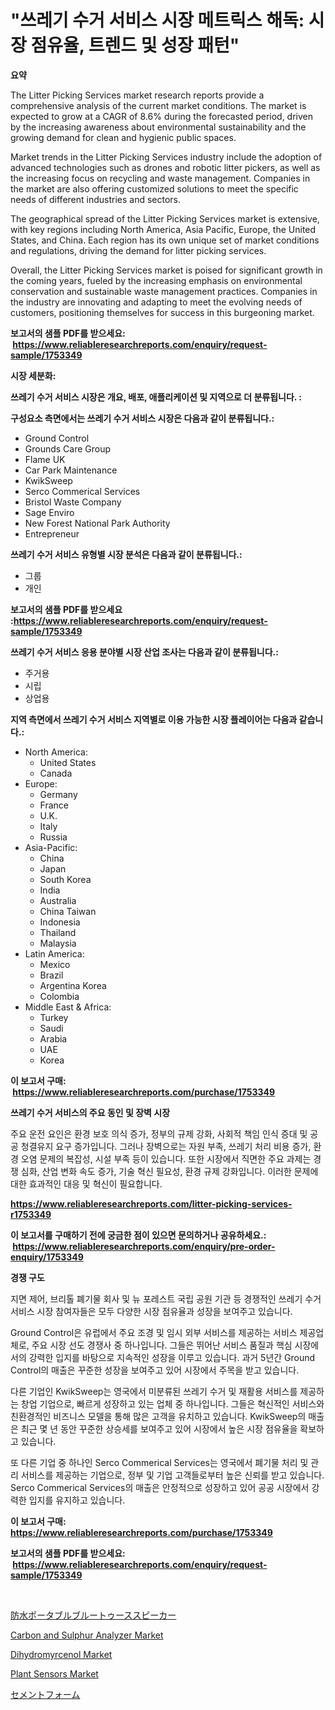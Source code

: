 <p><h1>"쓰레기 수거 서비스 시장 메트릭스 해독: 시장 점유율, 트렌드 및 성장 패턴"</h1></p><p><strong>요약</strong></p>
<p><p>The Litter Picking Services market research reports provide a comprehensive analysis of the current market conditions. The market is expected to grow at a CAGR of 8.6% during the forecasted period, driven by the increasing awareness about environmental sustainability and the growing demand for clean and hygienic public spaces.</p><p>Market trends in the Litter Picking Services industry include the adoption of advanced technologies such as drones and robotic litter pickers, as well as the increasing focus on recycling and waste management. Companies in the market are also offering customized solutions to meet the specific needs of different industries and sectors.</p><p>The geographical spread of the Litter Picking Services market is extensive, with key regions including North America, Asia Pacific, Europe, the United States, and China. Each region has its own unique set of market conditions and regulations, driving the demand for litter picking services.</p><p>Overall, the Litter Picking Services market is poised for significant growth in the coming years, fueled by the increasing emphasis on environmental conservation and sustainable waste management practices. Companies in the industry are innovating and adapting to meet the evolving needs of customers, positioning themselves for success in this burgeoning market.</p></p>
<p><strong>보고서의 샘플 PDF를 받으세요: &nbsp;<a href="https://www.reliableresearchreports.com/enquiry/request-sample/1753349">https://www.reliableresearchreports.com/enquiry/request-sample/1753349</a></strong></p>
<p><strong>시장 세분화:</strong></p>
<p><strong> 쓰레기 수거 서비스 시장은 개요, 배포, 애플리케이션 및 지역으로 더 분류됩니다. :</strong></p>
<p><strong>구성요소 측면에서는 쓰레기 수거 서비스 시장은 다음과 같이 분류됩니다.:</strong></p>
<p><ul><li>Ground Control</li><li>Grounds Care Group</li><li>Flame UK</li><li>Car Park Maintenance</li><li>KwikSweep</li><li>Serco Commerical Services</li><li>Bristol Waste Company</li><li>Sage Enviro</li><li>New Forest National Park Authority</li><li>Entrepreneur</li></ul></p>
<p><strong> 쓰레기 수거 서비스 유형별 시장 분석은 다음과 같이 분류됩니다.:</strong></p>
<p><ul><li>그룹</li><li>개인</li></ul></p>
<p><strong>보고서의 샘플 PDF를 받으세요 :<a href="https://www.reliableresearchreports.com/enquiry/request-sample/1753349">https://www.reliableresearchreports.com/enquiry/request-sample/1753349</a></strong></p>
<p><strong> 쓰레기 수거 서비스 응용 분야별 시장 산업 조사는 다음과 같이 분류됩니다.:</strong></p>
<p><ul><li>주거용</li><li>시립</li><li>상업용</li></ul></p>
<p><strong>지역 측면에서 쓰레기 수거 서비스 지역별로 이용 가능한 시장 플레이어는 다음과 같습니다.:</strong></p>
<p><ul>
    <li>
        North America:
        <ul>
            <li>United States</li>
            <li>Canada</li>
        </ul>
    </li>
    <li>
        Europe:
        <ul>
            <li>Germany</li>
            <li>France</li>
            <li>U.K.</li>
            <li>Italy</li>
            <li>Russia</li>
        </ul>
    </li>
    <li>
        Asia-Pacific:
        <ul>
            <li>China</li>
            <li>Japan</li>
            <li>South Korea</li>
            <li>India</li>
            <li>Australia</li>
            <li>China Taiwan</li>
            <li>Indonesia</li>
            <li>Thailand</li>
            <li>Malaysia</li>
        </ul>
    </li>
    <li>
        Latin America:
        <ul>
            <li>Mexico</li>
            <li>Brazil</li>
            <li>Argentina Korea</li>
            <li>Colombia</li>
        </ul>
    </li>
    <li>
        Middle East & Africa:
        <ul>
            <li>Turkey</li>
            <li>Saudi</li>
            <li>Arabia</li>
            <li>UAE</li>
            <li>Korea</li>
        </ul>
    </li>
    </ul></p>
<p><strong>이 보고서 구매: &nbsp;<a href="https://www.reliableresearchreports.com/purchase/1753349">https://www.reliableresearchreports.com/purchase/1753349</a></strong></p>
<p><strong>쓰레기 수거 서비스의 주요 동인 및 장벽 시장</strong></p>
<p><p>주요 운전 요인은 환경 보호 의식 증가, 정부의 규제 강화, 사회적 책임 인식 증대 및 공공 청결유지 요구 증가입니다. 그러나 장벽으로는 자원 부족, 쓰레기 처리 비용 증가, 환경 오염 문제의 복잡성, 시설 부족 등이 있습니다. 또한 시장에서 직면한 주요 과제는 경쟁 심화, 산업 변화 속도 증가, 기술 혁신 필요성, 환경 규제 강화입니다. 이러한 문제에 대한 효과적인 대응 및 혁신이 필요합니다.</p></p>
<p><strong><a href="https://www.reliableresearchreports.com/litter-picking-services-r1753349">https://www.reliableresearchreports.com/litter-picking-services-r1753349</a></strong></p>
<p><strong>이 보고서를 구매하기 전에 궁금한 점이 있으면 문의하거나 공유하세요.: &nbsp;<a href="https://www.reliableresearchreports.com/enquiry/pre-order-enquiry/1753349">https://www.reliableresearchreports.com/enquiry/pre-order-enquiry/1753349</a></strong></p>
<p><strong>경쟁 구도</strong></p>
<p><p>지면 제어, 브리톨 폐기물 회사 및 뉴 포레스트 국립 공원 기관 등 경쟁적인 쓰레기 수거 서비스 시장 참여자들은 모두 다양한 시장 점유율과 성장을 보여주고 있습니다.</p><p>Ground Control은 유럽에서 주요 조경 및 임시 외부 서비스를 제공하는 서비스 제공업체로, 주요 시장 선도 경쟁사 중 하나입니다. 그들은 뛰어난 서비스 품질과 핵심 시장에서의 강력한 입지를 바탕으로 지속적인 성장을 이루고 있습니다. 과거 5년간 Ground Control의 매출은 꾸준한 성장을 보여주고 있어 시장에서 주목을 받고 있습니다.</p><p>다른 기업인 KwikSweep는 영국에서 미분류된 쓰레기 수거 및 재활용 서비스를 제공하는 창업 기업으로, 빠르게 성장하고 있는 업체 중 하나입니다. 그들은 혁신적인 서비스와 친환경적인 비즈니스 모델을 통해 많은 고객을 유치하고 있습니다. KwikSweep의 매출은 최근 몇 년 동안 꾸준한 상승세를 보여주고 있어 시장에서 높은 시장 점유율을 확보하고 있습니다.</p><p>또 다른 기업 중 하나인 Serco Commerical Services는 영국에서 폐기물 처리 및 관리 서비스를 제공하는 기업으로, 정부 및 기업 고객들로부터 높은 신뢰를 받고 있습니다. Serco Commerical Services의 매출은 안정적으로 성장하고 있어 공공 시장에서 강력한 입지를 유지하고 있습니다.</p></p>
<p><strong>이 보고서 구매: &nbsp; <a href="https://www.reliableresearchreports.com/purchase/1753349">https://www.reliableresearchreports.com/purchase/1753349</a></strong></p>
<p><strong>보고서의 샘플 PDF를 받으세요: &nbsp;<a href="https://www.reliableresearchreports.com/enquiry/request-sample/1753349">https://www.reliableresearchreports.com/enquiry/request-sample/1753349</a></strong><strong></strong></p>
<p>&nbsp;</p>
<p><p><a href="https://github.com/nemesis2824/Market-Research-Report-List-1/blob/main/281071228101.md">防水ポータブルブルートゥーススピーカー</a></p><p><a href="https://github.com/joannesouthgate/Market-Research-Report-List-2/blob/main/carbon-and-sulphur-analyzer-market.md">Carbon and Sulphur Analyzer Market</a></p><p><a href="https://issuu.com/reportprime-2/docs/dihydromyrcenol-market-size-2030.pptx">Dihydromyrcenol Market</a></p><p><a href="https://cat-emmental-94b.notion.site/Plant-Sensors-Market-Insights-into-Market-CAGR-Market-Trends-and-Growth-Strategies-624d416a31ba49168b4ca6bda570c01d">Plant Sensors Market</a></p><p><a href="https://github.com/pepo3k/Market-Research-Report-List-1/blob/main/588825428100.md">セメントフォーム</a></p></p>